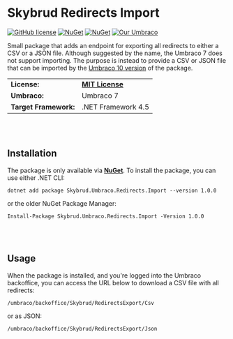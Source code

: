 # Skybrud Redirects Import

[![GitHub license](https://img.shields.io/badge/license-MIT-blue.svg)](LICENSE.md) [![NuGet](https://img.shields.io/nuget/vpre/Skybrud.Umbraco.Redirects.Import.svg)](https://www.nuget.org/packages/Skybrud.Umbraco.Redirects.Import) [![NuGet](https://img.shields.io/nuget/dt/Skybrud.Umbraco.Redirects.Import.svg)](https://www.nuget.org/packages/Skybrud.Umbraco.Redirects.Import) [![Our Umbraco](https://img.shields.io/badge/our-umbraco-%233544B1)](https://our.umbraco.com/packages/website-utilities/skybrud-redirects-import/)

Small package that adds an endpoint for exporting all redirects to either a CSV or a JSON file. Although suggested by the name, the Umbraco 7 does not support importing. The purpose is instead to provide a CSV or JSON file that can be imported by the [Umbraco 10 version](https://github.com/skybrud/Skybrud.Umbraco.Redirects.Import/tree/v4/main) of the package.

<table>
  <tr>
    <td><strong>License:</strong></td>
    <td><a href="./LICENSE.md"><strong>MIT License</strong></a></td>
  </tr>
  <tr>
    <td><strong>Umbraco:</strong></td>
    <td>
      Umbraco 7
    </td>
  </tr>
  <tr>
    <td><strong>Target Framework:</strong></td>
    <td>
      .NET Framework 4.5
    </td>
  </tr>
</table>



<br /><br />

## Installation

The package is only available via [**NuGet**](https://www.nuget.org/packages/Skybrud.Umbraco.Redirects.Import). To install the package, you can use either .NET CLI:

```
dotnet add package Skybrud.Umbraco.Redirects.Import --version 1.0.0
```

or the older NuGet Package Manager:

```
Install-Package Skybrud.Umbraco.Redirects.Import -Version 1.0.0
```


<br /><br />

## Usage

When the package is installed, and you're logged into the Umbraco backoffice, you can access the URL below to download a CSV file with all redirects:

```
/umbraco/backoffice/Skybrud/RedirectsExport/Csv
```

or as JSON:

```
/umbraco/backoffice/Skybrud/RedirectsExport/Json
```
